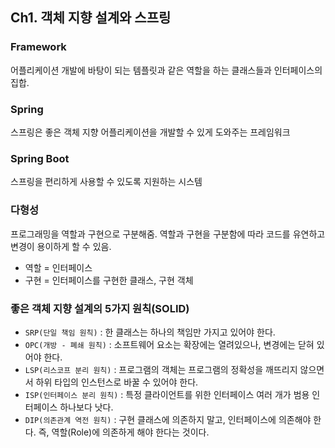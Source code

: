 ## Ch1. 객체 지향 설계와 스프링
### Framework

어플리케이션 개발에 바탕이 되는 템플릿과 같은 역할을 하는 클래스들과 인터페이스의 집합.

### Spring

스프링은 좋은 객체 지향 어플리케이션을 개발할 수 있게 도와주는 프레임워크

### Spring Boot

스프링을 편리하게 사용할 수 있도록 지원하는 시스템

### **다형성**

프로그래밍을 역할과 구현으로 구분해줌. 역할과 구현을 구분함에 따라 코드를 유연하고 변경이 용이하게 할 수 있음.

- 역할 = 인터페이스
- 구현 = 인터페이스를 구현한 클래스, 구현 객체

### **좋은 객체 지향 설계의 5가지 원칙(SOLID)**

- `SRP(단일 책임 원칙)` : 한 클래스는 하나의 책임만 가지고 있어야 한다.
- `OPC(개방 - 폐쇄 원칙)` : 소프트웨어 요소는 확장에는 열려있으나, 변경에는 닫혀 있어야 한다.
- `LSP(리스코프 분리 원칙)` : 프로그램의 객체는 프로그램의 정확성을 깨뜨리지 않으면서 하위 타입의 인스턴스로 바꿀 수 있어야 한다.
- `ISP(인터페이스 분리 원칙)` : 특정 클라이언트를 위한 인터페이스 여러 개가 범용 인터페이스 하나보다 낫다.
- `DIP(의존관계 역전 원칙)` : 구현 클래스에 의존하지 말고, 인터페이스에 의존해야 한다. 즉, 역할(Role)에 의존하게 해야 한다는 것이다.